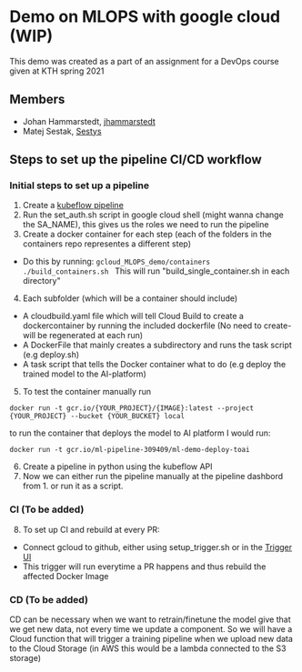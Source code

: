 # Demo on MLOPS with google cloud (WIP)
This demo was created as a part of an assignment for a DevOps course given at KTH spring 2021
## Members
* Johan Hammarstedt, [jhammarstedt](https://github.com/jhammarstedt)
* Matej Sestak, [Sestys](https://github.com/sestys)

## Steps to set up the pipeline CI/CD workflow
### Initial steps to set up a pipeline
1. Create a [kubeflow pipeline](https://console.cloud.google.com/ai-platform/pipelines/clusters?project=ml-pipeline-309409)
2. Run the set_auth.sh script in google cloud shell (might wanna change the SA_NAME), this gives us the roles we need to run the pipeline
3. Create a docker container for each step (each of the folders in the containers repo representes a different step)
 * Do this by running:
 `gcloud_MLOPS_demo/containers ./build_containers.sh `
 This will run "build_single_container.sh in each directory"
4. Each subfolder (which will be a container should include)
  * A cloudbuild.yaml file which will tell Cloud Build to create a dockercontainer by running the included dockerfile (No need to create- will be regenerated at each run)
  * A DockerFile that mainly creates a subdirectory and runs the task script (e.g deploy.sh)
  * A task script that tells the Docker container what to do (e.g deploy the trained model to the AI-platform)
5. To test the container manually run

`docker run -t gcr.io/{YOUR_PROJECT}/{IMAGE}:latest --project {YOUR_PROJECT} --bucket {YOUR_BUCKET} local`

to run the container that deploys the model to AI platform I would run:

`docker run -t gcr.io/ml-pipeline-309409/ml-demo-deploy-toai `

6. Create a pipeline in python using the kubeflow API
7. Now we can either run the pipeline manually at the pipeline dashbord from 1. or run it as a script.
### CI (To be added) ##
8. To set up CI and rebuild at every PR:
  * Connect gcloud to github, either using setup_trigger.sh or in the [Trigger UI](https://console.cloud.google.com/cloud-build/triggers?project=ml-pipeline-309409&folder=&organizationId=)
  * This trigger will run everytime a PR happens and thus rebuild the affected Docker Image
### CD (To be added) ##
CD can be necessary when we want to retrain/finetune the model give that we get new data, not every time we update a component. 
So we will have a Cloud function that will trigger a training pipeline when we upload new data to the Cloud Storage (in AWS this would be a lambda connected to the S3 storage)
